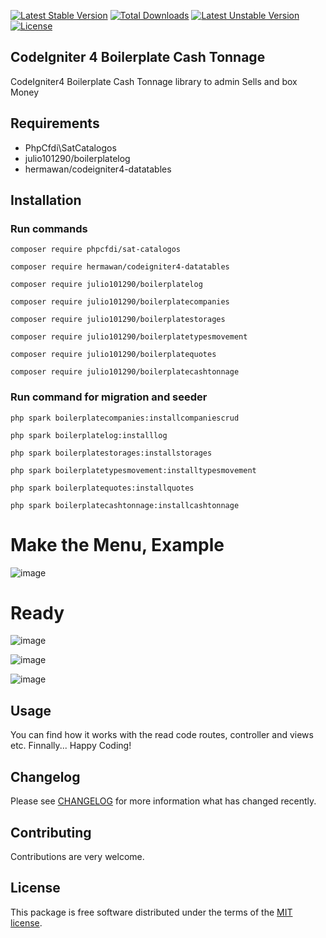 [![Latest Stable Version](https://poser.okvpn.org/julio101290/boilerplatecashtonnage/v/stable)](https://packagist.org/packages/julio101290/boilerplatecashtonnage) [![Total Downloads](https://poser.okvpn.org/julio101290/boilerplatecashtonnage/downloads)](https://packagist.org/packages/julio101290/boilerplatecashtonnage) [![Latest Unstable Version](https://poser.okvpn.org/julio101290/boilerplatecashtonnage/v/unstable)](https://packagist.org/packages/julio101290/boilerplatecashtonnage) [![License](https://poser.okvpn.org/julio101290/boilerplatecashtonnage/license)](https://packagist.org/packages/julio101290/boilerplatecashtonnage)

## CodeIgniter 4 Boilerplate Cash Tonnage
CodeIgniter4 Boilerplate Cash Tonnage library to admin Sells and box Money


## Requirements
* PhpCfdi\SatCatalogos
* julio101290/boilerplatelog
* hermawan/codeigniter4-datatables

## Installation

### Run commands
	
 	composer require phpcfdi/sat-catalogos

   	composer require hermawan/codeigniter4-datatables

    composer require julio101290/boilerplatelog

	composer require julio101290/boilerplatecompanies

  	composer require julio101290/boilerplatestorages

	composer require julio101290/boilerplatetypesmovement

	composer require julio101290/boilerplatequotes

 	composer require julio101290/boilerplatecashtonnage
	

### Run command for migration and seeder

	php spark boilerplatecompanies:installcompaniescrud

 	php spark boilerplatelog:installlog

  	php spark boilerplatestorages:installstorages

	php spark boilerplatetypesmovement:installtypesmovement

	php spark boilerplatequotes:installquotes

 	php spark boilerplatecashtonnage:installcashtonnage  
	

# Make the Menu, Example

![image](https://github.com/user-attachments/assets/360b9413-841e-48d6-aa6a-83c8ee6a234f)




# Ready

![image](https://github.com/user-attachments/assets/992e23f4-ccbf-4d18-943a-07d38d0e1fc0)

![image](https://github.com/user-attachments/assets/f009f8d3-a1d6-46ef-9a9a-d087209f8a02)

![image](https://github.com/user-attachments/assets/3b78cb7a-061e-4127-b493-067d3f5fdc36)






Usage
-----
You can find how it works with the read code routes, controller and views etc. Finnally... Happy Coding!

Changelog
--------
Please see [CHANGELOG](CHANGELOG.md) for more information what has changed recently.

Contributing
------------
Contributions are very welcome.

License
-------

This package is free software distributed under the terms of the [MIT license](LICENSE.md).
